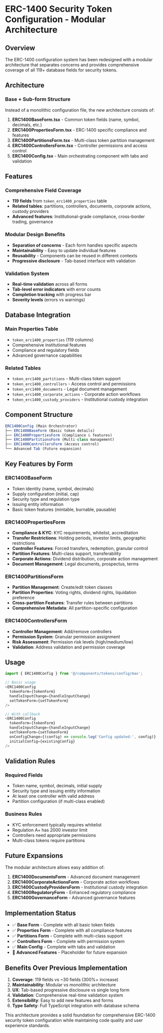 # ERC-1400 Security Token Configuration - Modular Architecture

## Overview

The ERC-1400 configuration system has been redesigned with a modular architecture that separates concerns and provides comprehensive coverage of all 119+ database fields for security tokens.

## Architecture

### Base + Sub-form Structure

Instead of a monolithic configuration file, the new architecture consists of:

1. **ERC1400BaseForm.tsx** - Common token fields (name, symbol, decimals, etc.)
2. **ERC1400PropertiesForm.tsx** - ERC-1400 specific compliance and features
3. **ERC1400PartitionsForm.tsx** - Multi-class token partition management
4. **ERC1400ControllersForm.tsx** - Controller permissions and access control
5. **ERC1400Config.tsx** - Main orchestrating component with tabs and validation

## Features

### Comprehensive Field Coverage

- **119 fields** from `token_erc1400_properties` table
- **Related tables**: partitions, controllers, documents, corporate actions, custody providers
- **Advanced features**: Institutional-grade compliance, cross-border trading, governance

### Modular Design Benefits

- **Separation of concerns** - Each form handles specific aspects
- **Maintainability** - Easy to update individual features
- **Reusability** - Components can be reused in different contexts
- **Progressive disclosure** - Tab-based interface with validation

### Validation System

- **Real-time validation** across all forms
- **Tab-level error indicators** with error counts
- **Completion tracking** with progress bar
- **Severity levels** (errors vs warnings)

## Database Integration

### Main Properties Table
- `token_erc1400_properties` (119 columns)
- Comprehensive institutional features
- Compliance and regulatory fields
- Advanced governance capabilities

### Related Tables
- `token_erc1400_partitions` - Multi-class token support
- `token_erc1400_controllers` - Access control and permissions
- `token_erc1400_documents` - Legal document management
- `token_erc1400_corporate_actions` - Corporate action workflows
- `token_erc1400_custody_providers` - Institutional custody integration

## Component Structure

```typescript
ERC1400Config (Main Orchestrator)
├── ERC1400BaseForm (Basic token details)
├── ERC1400PropertiesForm (Compliance & features)
├── ERC1400PartitionsForm (Multi-class management)
├── ERC1400ControllersForm (Access control)
└── Advanced Tab (Future expansion)
```

## Key Features by Form

### ERC1400BaseForm
- Token identity (name, symbol, decimals)
- Supply configuration (initial, cap)
- Security type and regulation type
- Issuing entity information
- Basic token features (mintable, burnable, pausable)

### ERC1400PropertiesForm
- **Compliance & KYC**: KYC requirements, whitelist, accreditation
- **Transfer Restrictions**: Holding periods, investor limits, geographic restrictions
- **Controller Features**: Forced transfers, redemption, granular control
- **Partition Features**: Multi-class support, transferability
- **Corporate Actions**: Dividend distribution, corporate action management
- **Document Management**: Legal documents, prospectus, terms

### ERC1400PartitionsForm
- **Partition Management**: Create/edit token classes
- **Partition Properties**: Voting rights, dividend rights, liquidation preference
- **Cross-partition Features**: Transfer rules between partitions
- **Comprehensive Metadata**: All partition-specific configuration

### ERC1400ControllersForm
- **Controller Management**: Add/remove controllers
- **Permission System**: Granular permission assignment
- **Risk Assessment**: Permission risk levels (high/medium/low)
- **Validation**: Address validation and permission coverage

## Usage

```typescript
import { ERC1400Config } from '@/components/tokens/config/max';

// Basic usage
<ERC1400Config
  tokenForm={tokenForm}
  handleInputChange={handleInputChange}
  setTokenForm={setTokenForm}
/>

// With callback
<ERC1400Config
  tokenForm={tokenForm}
  handleInputChange={handleInputChange}
  setTokenForm={setTokenForm}
  onConfigChange={(config) => console.log('Config updated:', config)}
  initialConfig={existingConfig}
/>
```

## Validation Rules

### Required Fields
- Token name, symbol, decimals, initial supply
- Security type and issuing entity information
- At least one controller with valid address
- Partition configuration (if multi-class enabled)

### Business Rules
- KYC enforcement typically requires whitelist
- Regulation A+ has 2000 investor limit
- Controllers need appropriate permissions
- Multi-class tokens require partitions

## Future Expansions

The modular architecture allows easy addition of:

1. **ERC1400DocumentsForm** - Advanced document management
2. **ERC1400CorporateActionsForm** - Corporate action workflows
3. **ERC1400CustodyProvidersForm** - Institutional custody integration
4. **ERC1400RegulatoryForm** - Enhanced regulatory compliance
5. **ERC1400GovernanceForm** - Advanced governance features

## Implementation Status

- ✅ **Base Form** - Complete with all basic token fields
- ✅ **Properties Form** - Complete with all compliance features
- ✅ **Partitions Form** - Complete with multi-class support
- ✅ **Controllers Form** - Complete with permission system
- ✅ **Main Config** - Complete with tabs and validation
- 🚧 **Advanced Features** - Placeholder for future expansion

## Benefits Over Previous Implementation

1. **Coverage**: 119 fields vs ~30 fields (300%+ increase)
2. **Maintainability**: Modular vs monolithic architecture
3. **UX**: Tab-based progressive disclosure vs single long form
4. **Validation**: Comprehensive real-time validation system
5. **Extensibility**: Easy to add new features and forms
6. **Type Safety**: Full TypeScript integration with database schema

This architecture provides a solid foundation for comprehensive ERC-1400 security token configuration while maintaining code quality and user experience standards.
